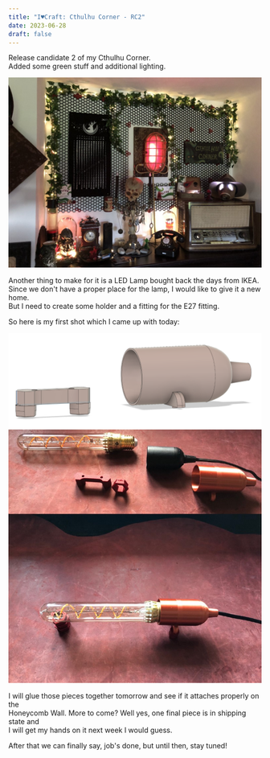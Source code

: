 ```yaml
---
title: "I♥Craft: Cthulhu Corner - RC2"
date: 2023-06-28
draft: false
---
```


Release candidate 2 of my Cthulhu Corner.  
Added some green stuff and additional lighting.

![Cthulhu Corner RC2](/assets/pix/CthulhuCorner_RC2.JPG) 

Another thing to make for it is a LED Lamp bought back the days from IKEA.  
Since we don't have a proper place for the lamp, I would like to give it a new home.  
But I need to create some holder and a fitting for the E27 fitting.

So here is my first shot which I came up with today:

![Cthulhu Corner Collage](/assets/pix/CthulhuCorner_E27_CAD.png)   
![Cthulhu Corner Collage](/assets/pix/CthulhuCorner_E27_Print.jpg)

I will glue those pieces together tomorrow and see if it attaches properly on the  
Honeycomb Wall. More to come? Well yes, one final piece is in shipping state and  
I will get my hands on it next week I would guess.

After that we can finally say, job's done, but until then, stay tuned!